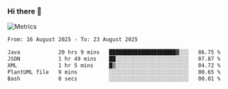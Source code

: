 ### Hi there 👋

![Metrics](https://github.com/radoapx/radoapx/blob/main/github-metrics.svg)

<!--START_SECTION:waka-->

```txt
From: 16 August 2025 - To: 23 August 2025

Java            20 hrs 9 mins   █████████████████████▓░░░   86.75 %
JSON            1 hr 49 mins    ██░░░░░░░░░░░░░░░░░░░░░░░   07.87 %
XML             1 hr 5 mins     █▒░░░░░░░░░░░░░░░░░░░░░░░   04.72 %
PlantUML file   9 mins          ░░░░░░░░░░░░░░░░░░░░░░░░░   00.65 %
Bash            0 secs          ░░░░░░░░░░░░░░░░░░░░░░░░░   00.01 %
```

<!--END_SECTION:waka-->

<!--
**radoapx/radoapx** is a ✨ _special_ ✨ repository because its `README.md` (this file) appears on your GitHub profile.

Here are some ideas to get you started:

- 🔭 I’m currently working on ...
- 🌱 I’m currently learning ...
- 👯 I’m looking to collaborate on ...
- 🤔 I’m looking for help with ...
- 💬 Ask me about ...
- 📫 How to reach me: ...
- 😄 Pronouns: ...
- ⚡ Fun fact: ...
-->
